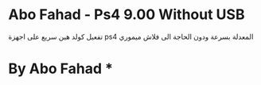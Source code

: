 # Abo Fahad - Ps4 9.00 Without USB

تفعيل كولد هين سريع على اجهزة ps4 المعدلة بسرعة ودون الحاجة الى فلاش ميموري





# By Abo Fahad *
